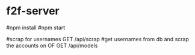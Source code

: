 # f2f-server

#npm install
#npm start

#scrap for usernames GET /api/scrap
#get usernames from db and scrap the accounts on OF GET /api/models
